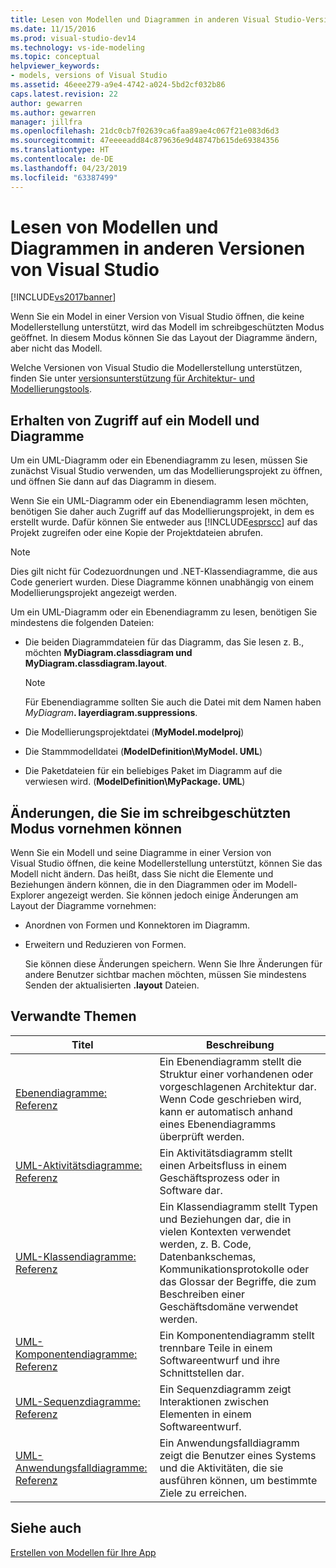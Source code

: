 ```yaml
---
title: Lesen von Modellen und Diagrammen in anderen Visual Studio-Versionen | Microsoft-Dokumentation
ms.date: 11/15/2016
ms.prod: visual-studio-dev14
ms.technology: vs-ide-modeling
ms.topic: conceptual
helpviewer_keywords:
- models, versions of Visual Studio
ms.assetid: 46eee279-a9e4-4742-a024-5bd2cf032b86
caps.latest.revision: 22
author: gewarren
ms.author: gewarren
manager: jillfra
ms.openlocfilehash: 21dc0cb7f02639ca6faa89ae4c067f21e083d6d3
ms.sourcegitcommit: 47eeeeadd84c879636e9d48747b615de69384356
ms.translationtype: HT
ms.contentlocale: de-DE
ms.lasthandoff: 04/23/2019
ms.locfileid: "63387499"
---
```

# <a name="read-models-and-diagrams-in-other-visual-studio-editions"></a>Lesen von Modellen und Diagrammen in anderen Versionen von Visual Studio
[!INCLUDE[vs2017banner](../includes/vs2017banner.md)]

Wenn Sie ein Model in einer Version von Visual Studio öffnen, die keine Modellerstellung unterstützt, wird das Modell im schreibgeschützten Modus geöffnet. In diesem Modus können Sie das Layout der Diagramme ändern, aber nicht das Modell.  
  
 Welche Versionen von Visual Studio die Modellerstellung unterstützen, finden Sie unter [versionsunterstützung für Architektur- und Modellierungstools](../modeling/what-s-new-for-design-in-visual-studio.md#VersionSupport).  
  
## <a name="obtaining-access-to-a-model-and-diagrams"></a>Erhalten von Zugriff auf ein Modell und Diagramme  
 Um ein UML-Diagramm oder ein Ebenendiagramm zu lesen, müssen Sie zunächst Visual Studio verwenden, um das Modellierungsprojekt zu öffnen, und öffnen Sie dann auf das Diagramm in diesem.  
  
 Wenn Sie ein UML-Diagramm oder ein Ebenendiagramm lesen möchten, benötigen Sie daher auch Zugriff auf das Modellierungsprojekt, in dem es erstellt wurde. Dafür können Sie entweder aus [!INCLUDE[esprscc](../includes/esprscc-md.md)] auf das Projekt zugreifen oder eine Kopie der Projektdateien abrufen.  
  
> [!NOTE]
> Dies gilt nicht für Codezuordnungen und .NET-Klassendiagramme, die aus Code generiert wurden. Diese Diagramme können unabhängig von einem Modellierungsprojekt angezeigt werden.  
  
 Um ein UML-Diagramm oder ein Ebenendiagramm zu lesen, benötigen Sie mindestens die folgenden Dateien:  
  
- Die beiden Diagrammdateien für das Diagramm, das Sie lesen z. B., möchten **MyDiagram.classdiagram und MyDiagram.classdiagram.layout**.  
  
    > [!NOTE]
    > Für Ebenendiagramme sollten Sie auch die Datei mit dem Namen haben _MyDiagram_**. layerdiagram.suppressions**.  
  
- Die Modellierungsprojektdatei (**MyModel.modelproj**)  
  
- Die Stammmodelldatei (**ModelDefinition\MyModel. UML**)  
  
- Die Paketdateien für ein beliebiges Paket im Diagramm auf die verwiesen wird. (**ModelDefinition\MyPackage. UML**)  
  
## <a name="changes-that-you-can-make-in-read-only-mode"></a>Änderungen, die Sie im schreibgeschützten Modus vornehmen können  
 Wenn Sie ein Modell und seine Diagramme in einer Version von Visual Studio öffnen, die keine Modellerstellung unterstützt, können Sie das Modell nicht ändern. Das heißt, dass Sie nicht die Elemente und Beziehungen ändern können, die in den Diagrammen oder im Modell-Explorer angezeigt werden. Sie können jedoch einige Änderungen am Layout der Diagramme vornehmen:  
  
- Anordnen von Formen und Konnektoren im Diagramm.  
  
- Erweitern und Reduzieren von Formen.  
  
  Sie können diese Änderungen speichern. Wenn Sie Ihre Änderungen für andere Benutzer sichtbar machen möchten, müssen Sie mindestens Senden der aktualisierten **.layout** Dateien.  
  
## <a name="RelatedTopics"></a> Verwandte Themen  
  
|Titel|Beschreibung|  
|-----------|-----------------|  
|[Ebenendiagramme: Referenz](../modeling/layer-diagrams-reference.md)|Ein Ebenendiagramm stellt die Struktur einer vorhandenen oder vorgeschlagenen Architektur dar. Wenn Code geschrieben wird, kann er automatisch anhand eines Ebenendiagramms überprüft werden.|  
|[UML-Aktivitätsdiagramme: Referenz](../modeling/uml-activity-diagrams-reference.md)|Ein Aktivitätsdiagramm stellt einen Arbeitsfluss in einem Geschäftsprozess oder in Software dar.|  
|[UML-Klassendiagramme: Referenz](../modeling/uml-class-diagrams-reference.md)|Ein Klassendiagramm stellt Typen und Beziehungen dar, die in vielen Kontexten verwendet werden, z. B. Code, Datenbankschemas, Kommunikationsprotokolle oder das Glossar der Begriffe, die zum Beschreiben einer Geschäftsdomäne verwendet werden.|  
|[UML-Komponentendiagramme: Referenz](../modeling/uml-component-diagrams-reference.md)|Ein Komponentendiagramm stellt trennbare Teile in einem Softwareentwurf und ihre Schnittstellen dar.|  
|[UML-Sequenzdiagramme: Referenz](../modeling/uml-sequence-diagrams-reference.md)|Ein Sequenzdiagramm zeigt Interaktionen zwischen Elementen in einem Softwareentwurf.|  
|[UML-Anwendungsfalldiagramme: Referenz](../modeling/uml-use-case-diagrams-reference.md)|Ein Anwendungsfalldiagramm zeigt die Benutzer eines Systems und die Aktivitäten, die sie ausführen können, um bestimmte Ziele zu erreichen.|  
  
## <a name="see-also"></a>Siehe auch  
 [Erstellen von Modellen für Ihre App](../modeling/create-models-for-your-app.md)
